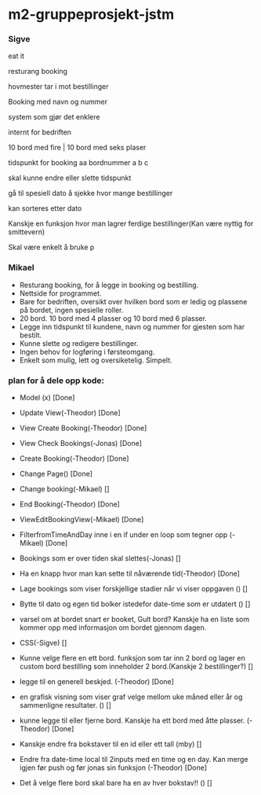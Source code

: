 # m2-gruppeprosjekt-jstm

### Sigve
eat it

resturang booking

hovmester tar i mot bestillinger

Booking med navn og nummer

system som gjør det enklere 

internt for bedriften

10 bord med fire
|
10 bord med seks plaser

tidspunkt for booking
aa
bordnummer a b c

skal kunne endre eller slette tidspunkt

gå til spesiell dato å sjekke hvor mange bestillinger

kan sorteres etter dato 

Kanskje en funksjon hvor man lagrer ferdige bestillinger(Kan være nyttig for smittevern)

Skal være enkelt å bruke
p	

### Mikael

- Resturang booking, for å legge in booking og bestilling.
- Nettside for programmet.
- Bare for bedriften, oversikt over hvilken bord som er ledig og plassene på bordet, ingen spesielle roller.
- 20 bord. 10 bord med 4 plasser og 10 bord med 6 plasser.
- Legge inn tidspunkt til kundene, navn og nummer for gjesten som har bestilt.
- Kunne slette og redigere bestillinger.
- Ingen behov for logføring i førsteomgang.
- Enkelt som mulig, lett og oversiketelig. Simpelt.


### plan for å dele opp kode: 
- Model (x) [Done]
- Update View(-Theodor) [Done]
- View Create Booking(-Theodor) [Done]
- View Check Bookings(-Jonas) [Done]
- Create Booking(-Theodor) [Done]
- Change Page() [Done]
- Change booking(-Mikael) []
- End Booking(-Theodor) [Done]
- ViewEditBookingView(-Mikael) [Done]
- FilterfromTimeAndDay inne i en if under en loop som tegner opp (-Mikael) [Done]
- Bookings som er over tiden skal slettes(-Jonas) []
- Ha en knapp hvor man kan sette til nåværende tid(-Theodor) [Done]
- Lage bookings som viser forskjellige stadier når vi viser oppgaven () []
- Bytte til dato og egen tid bolker istedefor date-time som er utdatert () []
- varsel om at bordet snart er booket, Gult bord? Kanskje ha en liste som kommer opp med informasjon om bordet gjennom dagen.
- CSS(-Sigve) []
- Kunne velge flere en ett bord. funksjon som tar inn 2 bord og lager en custom bord bestilling som inneholder 2 bord.(Kanskje 2 bestillinger?) []
- legge til en generell beskjed. (-Theodor) [Done]
- en grafisk visning som viser graf velge mellom uke måned eller år og sammenligne resultater. () []
- kunne legge til eller fjerne bord. Kanskje ha ett bord med åtte plasser. (-Theodor) [Done]

- Kanskje endre fra bokstaver til en id eller ett tall (mby) []

- Endre fra date-time local til 2inputs med en time og en day. Kan merge igjen før push og før jonas sin funksjon (-Theodor) [Done]

- Det å velge flere bord skal bare ha en av hver bokstav!! () []

